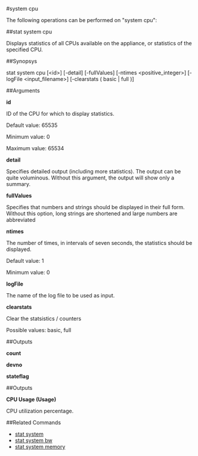 #system cpu

The following operations can be performed on "system cpu":


##stat system cpu

Displays statistics of all CPUs available on the appliance, or statistics of the specified CPU.


##Synopsys

stat system cpu [&lt;id>] [-detail] [-fullValues] [-ntimes &lt;positive_integer>] [-logFile &lt;input_filename>] [-clearstats ( basic | full )]


##Arguments

<b>id</b>
ID of the CPU for which to display statistics.
Default value: 65535
Minimum value: 0
Maximum value: 65534

<b>detail</b>
Specifies detailed output (including more statistics). The output can be quite voluminous. Without this argument, the output will show only a summary.

<b>fullValues</b>
Specifies that numbers and strings should be displayed in their full form. Without this option, long strings are shortened and large numbers are abbreviated

<b>ntimes</b>
The number of times, in intervals of seven seconds, the statistics should be displayed.
Default value: 1
Minimum value: 0

<b>logFile</b>
The name of the log file to be used as input.

<b>clearstats</b>
Clear the statsistics / counters
Possible values: basic, full



##Outputs

<b>count</b>

<b>devno</b>

<b>stateflag</b>



##Outputs

<b>CPU Usage (Usage)</b>
CPU utilization percentage.



##Related Commands

<ul><li><a href="../../../s/s">stat system</a></li><li><a href="../../../at-syst/at-syst">stat system bw</a></li><li><a href="../../../l#stat-system-m/l#stat-system-m">stat system memory</a></li></ul>



